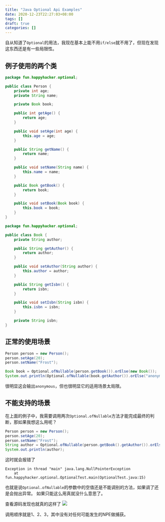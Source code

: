 ```yaml
---
title: "Java Optional Api Examples"
date: 2020-12-23T22:27:03+08:00
tags: []
draft: true
categories: []
---
```


自从知道了`Optional`的用法，我现在基本上能不用`if/else`就不用了，但现在发现这东西还是有一些局限性。

<!--more-->

## 例子使用的两个类
```java
package fun.happyhacker.optional;

public class Person {
    private int age;
    private String name;

    private Book book;

    public int getAge() {
        return age;
    }

    public void setAge(int age) {
        this.age = age;
    }

    public String getName() {
        return name;
    }

    public void setName(String name) {
        this.name = name;
    }

    public Book getBook() {
        return book;
    }

    public void setBook(Book book) {
        this.book = book;
    }
}
```
```java
package fun.happyhacker.optional;

public class Book {
    private String author;

    public String getAuthor() {
        return author;
    }

    public void setAuthor(String author) {
        this.author = author;
    }

    public String getIsbn() {
        return isbn;
    }

    public void setIsbn(String isbn) {
        this.isbn = isbn;
    }

    private String isbn;
}
```
## 正常的使用场景

```java
Person person = new Person();
person.setAge(20);
person.setName("Frost");

Book book = Optional.ofNullable(person.getBook()).orElse(new Book());
System.out.println(Optional.ofNullable(book.getAuthor()).orElse("anonymous"));
```

很明显这会输出`anonymous`，但也很明显它的适用场景太局限。

## 不能支持的场景

在上面的例子中，我需要调用两次`Optional.ofNullable`方法才能完成最终的判断，那如果我想这么用呢？

```java
Person person = new Person();
person.setAge(20);
person.setName("Frost");
String author = Optional.ofNullable(person.getBook().getAuthor()).orElse("anonymous");
System.out.println(author);
```

这时就会报错了

```
Exception in thread "main" java.lang.NullPointerException
	at fun.happyhacker.optional.OptionalTest.main(OptionalTest.java:15)
```
也就是说`Optional.ofNullable`的参数中的空值还是不能调别的方法，如果调了还是会抛出异常。
如果只能这么用真就没什么意思了。

查看源码发现也就真的这样了
![](/images/2020-12-23-22-37-56.png)

调用顺序就是1、2、3，其中没有对任何可能发生的NPE做捕获。